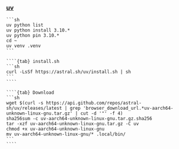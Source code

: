 ### [uv](https://docs.astral.sh/uv/)

````{tab} Arch
```sh
uv python list
uv python install 3.10.*
uv python pin 3.10.*
cd ~
uv venv .venv
```
````

`````{tab} Ubuntu 24 ARM [^1]
````{tab} install.sh
```sh
curl -LsSf https://astral.sh/uv/install.sh | sh
```
````

````{tab} Download
```sh
wget $(curl -s https://api.github.com/repos/astral-sh/uv/releases/latest | grep 'browser_download_url.*uv-aarch64-unknown-linux-gnu.tar.gz' | cut -d '"' -f 4)
sha256sum -c uv-aarch64-unknown-linux-gnu.tar.gz.sha256
tar -xzf uv-aarch64-unknown-linux-gnu.tar.gz -C uv
chmod +x uv-aarch64-unknown-linux-gnu
mv uv-aarch64-unknown-linux-gnu/* .local/bin/
```
````
`````

[^1]: [Installing uv](https://docs.astral.sh/uv/getting-started/installation/)